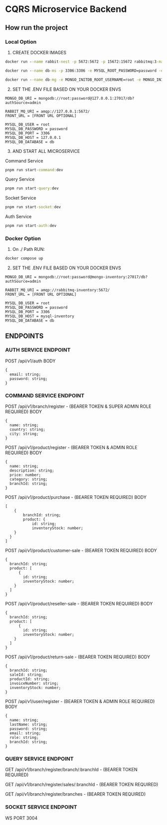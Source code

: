 # CQRS Microservice Backend

## How run the project

### Local Option

1. CREATE DOCKER IMAGES
```cmd
docker run --name rabbit-nest -p 5672:5672 -p 15672:15672 rabbitmq:3-management
```
```cmd
docker run --name db-ms -p 3306:3306 -e MYSQL_ROOT_PASSWORD=password -e MYSQL_DATABASE=db mysql
```
```cmd
docker run --name db-mg -e MONGO_INITDB_ROOT_USERNAME=root -e MONGO_INITDB_ROOT_PASSWORD=password -e MONGO_INITDB_DATABASE=db -p 27017:27017 mongo
```

2. SET THE .ENV FILE BASED ON YOUR DOCKER ENVS
```env
MONGO_DB_URI = mongodb://root:password@127.0.0.1:27017/db?authSource=admin

RABBIT_MQ_URI = amqp://127.0.0.1:5672/
FRONT_URL = [FRONT URL OPTIONAL]

MYSQL_DB_USER = root
MYSQL_DB_PASSWORD = password
MYSQL_DB_PORT = 3306
MYSQL_DB_HOST = 127.0.0.1
MYSQL_DB_DATABASE = db
```

3. AND START ALL MICROSERVICE

Command Service
```cmd
pnpm run start-command:dev
```
Query Service
```cmd
pnpm run start-query:dev
```
Socket Service
```cmd
pnpm run start-socket:dev
```
Auth Service
```cmd
pnpm run start-auth:dev
```

### Docker Option
1. On ./ Path RUN:
```cmd
docker compose up
```

2. SET THE .ENV FILE BASED ON YOUR DOCKER ENVS
```env
MONGO_DB_URI = mongodb://root:password@mongo-inventory:27017/db?authSource=admin

RABBIT_MQ_URI = amqp://rabbitmq-inventory:5672/
FRONT_URL = [FRONT URL OPTIONAL]

MYSQL_DB_USER = root
MYSQL_DB_PASSWORD = password
MYSQL_DB_PORT = 3306
MYSQL_DB_HOST = mysql-inventory
MYSQL_DB_DATABASE = db
```

## ENDPOINTS

### AUTH SERVICE ENDPOINT
POST /api/v1/auth
BODY
```
{
  email: string;
  password: string;
}
```

### COMMAND SERVICE ENDPOINT
POST /api/v1/branch/register - (BEARER TOKEN & SUPER ADMIN ROLE REQUIRED)
BODY
```
{
  name: string;
  country: string;
  city: string;
}
```

POST /api/v1/product/register - (BEARER TOKEN & ADMIN ROLE REQUIRED)
BODY
```
{
  name: string;
  description: string;
  price: number;
  category: string;
  branchId: string;
}
```

POST /api/v1/product/purchase - (BEARER TOKEN REQUIRED)
BODY
```
[
    {
        branchId: string;
        product: {
            id: string;
            inventoryStock: number;
    }  
  }
]
```

POST /api/v1/product/customer-sale - (BEARER TOKEN REQUIRED)
BODY
```
{
  branchId: string;
  product: [
      {
        id: string;
        inventoryStock: number;
    }
  ]
}
```

POST /api/v1/product/reseller-sale - (BEARER TOKEN REQUIRED)
BODY
```
{
  branchId: string;
  product: [
      {
        id: string;
        inventoryStock: number;
    }
  ]
}
```

POST /api/v1/product/return-sale - (BEARER TOKEN REQUIRED)
BODY
```
{
  branchId: string;
  saleId: string;
  productId: string;
  invoiceNumber: string;
  inventoryStock: number;
}
```

POST /api/v1/user/register - (BEARER TOKEN & ADMIN ROLE REQUIRED)
BODY
```
{
  name: string;
  lastName: string;
  password: string;
  email: string;
  role: string;
  branchId: string;
}
```

### QUERY SERVICE ENDPOINT
GET /api/v1/branch/register/branch/:branchId - (BEARER TOKEN REQUIRED)

GET /api/v1/branch/register/sales/:branchId - (BEARER TOKEN REQUIRED)

GET /api/v1/branch/register/branches - (BEARER TOKEN REQUIRED)

### SOCKET SERVICE ENDPOINT

WS PORT 3004

